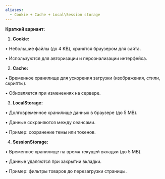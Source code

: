 ```yaml
---
aliases:
  - Cookie + Cache + Local\Session storage
---
```

**Краткий вариант:**

1. **Cookie:**

• Небольшие файлы (до 4 KB), хранятся браузером для сайта.

• Используются для авторизации и персонализации интерфейса.

2. **Cache:**

• Временное хранилище для ускорения загрузки (изображения, стили, скрипты).

• Обновляется при изменениях на сервере.

3. **LocalStorage:**

• Долговременное хранилище данных в браузере (до 5 MB).

• Данные сохраняются между сеансами.

• Пример: сохранение темы или токенов.

4. **SessionStorage:**

• Временное хранилище на время текущей вкладки (до 5 MB).

• Данные удаляются при закрытии вкладки.

• Пример: фильтры товаров до перезагрузки страницы.